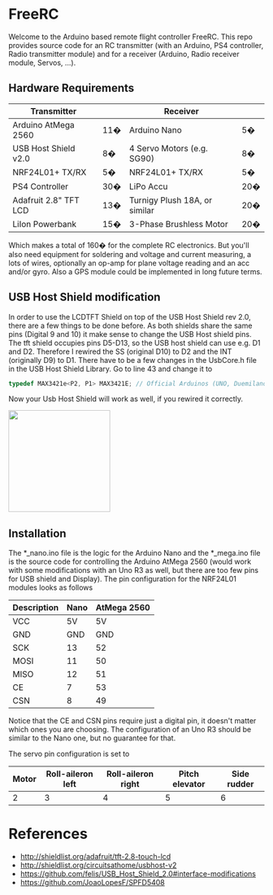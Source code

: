 # FreeRC

Welcome to the Arduino based remote flight controller FreeRC. This repo provides source code for an RC
transmitter (with an Arduino, PS4 controller, Radio transmitter module) and for a receiver 
(Arduino, Radio receiver module, Servos, ...).

## Hardware Requirements

| Transmitter           |      | Receiver                      |      |
|-----------------------|------|-------------------------------|------|
| Arduino AtMega 2560   |  11� | Arduino Nano                  |   5� |
| USB Host Shield v2.0  |   8� | 4 Servo Motors (e.g. SG90)    |   8� |
| NRF24L01+ TX/RX       |   5� | NRF24L01+ TX/RX               |   5� |
| PS4 Controller        |  30� | LiPo Accu                     |  20� |
| Adafruit 2.8" TFT LCD |  13� | Turnigy Plush 18A, or similar |  20� |
| LiIon Powerbank       |  15� | 3-Phase Brushless Motor       |  20� |

Which makes a total of 160� for the complete RC electronics. But you'll also need equipment for soldering and voltage and current measuring, a lots of wires, optionally an op-amp for plane voltage reading and an acc and/or gyro.
Also a GPS module could be implemented in long future terms.


## USB Host Shield modification

In order to use the LCDTFT Shield on top of the USB Host Shield rev 2.0, there are a few things to be done before. As both shields share the same pins 
(Digital 9 and 10) it make sense to change the USB Host shield pins. The tft shield occupies pins D5-D13, so the USB host shield can use e.g. D1 and D2.
Therefore I rewired the SS (original D10) to D2 and the INT (originally D9) to D1. There have to be a few changes in the UsbCore.h file in the USB Host Shield Library.
Go to line 43 and change it  to 
```c
typedef MAX3421e<P2, P1> MAX3421E; // Official Arduinos (UNO, Duemilanove, Mega ...
```
Now your Usb Host Shield will work as well, if you rewired it correctly.

<img src="https://user-images.githubusercontent.com/24190530/31602043-16850d96-b25c-11e7-8e06-8b6389cc83ee.JPG" width="200">

## Installation

The *_nano.ino file is the logic for the Arduino Nano and the *_mega.ino file is the source code
for controlling the Arduino AtMega 2560 (would work with some modifications with an Uno R3 as well, but there are too few pins for USB shield and Display). The pin configuration for
the NRF24L01 modules looks as follows

| Description | Nano | AtMega 2560 |
|-------------|------|-------------|
| VCC         | 5V   | 5V          |
| GND         | GND  | GND         |
| SCK         | 13   | 52          |
| MOSI        | 11   | 50          |
| MISO        | 12   | 51          |
| CE          | 7    | 53          |
| CSN         | 8    | 49          |

Notice that the CE and CSN pins require just a digital pin, it doesn't matter which ones you are choosing. The configuration
of an Uno R3 should be similar to the Nano one, but no guarantee for that.

The servo pin configuration is set to

| Motor | Roll-aileron left | Roll-aileron right | Pitch elevator | Side rudder |
| ---   | ---               | ---                | ---            | ---         |
| 2     | 3                 | 4                  | 5              | 6           |

# References

- http://shieldlist.org/adafruit/tft-2.8-touch-lcd
- http://shieldlist.org/circuitsathome/usbhost-v2
- https://github.com/felis/USB_Host_Shield_2.0#interface-modifications
- https://github.com/JoaoLopesF/SPFD5408

